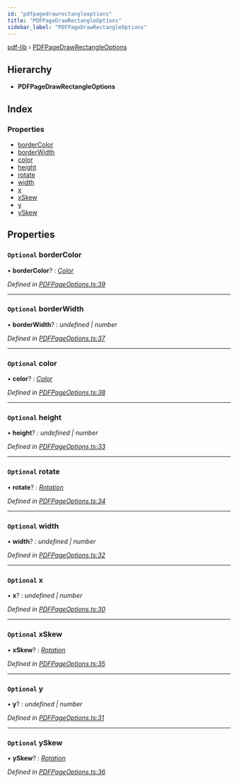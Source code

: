 ```yaml
---
id: "pdfpagedrawrectangleoptions"
title: "PDFPageDrawRectangleOptions"
sidebar_label: "PDFPageDrawRectangleOptions"
---
```


[pdf-lib](../index.md) › [PDFPageDrawRectangleOptions](pdfpagedrawrectangleoptions.md)

## Hierarchy

* **PDFPageDrawRectangleOptions**

## Index

### Properties

* [borderColor](pdfpagedrawrectangleoptions.md#optional-bordercolor)
* [borderWidth](pdfpagedrawrectangleoptions.md#optional-borderwidth)
* [color](pdfpagedrawrectangleoptions.md#optional-color)
* [height](pdfpagedrawrectangleoptions.md#optional-height)
* [rotate](pdfpagedrawrectangleoptions.md#optional-rotate)
* [width](pdfpagedrawrectangleoptions.md#optional-width)
* [x](pdfpagedrawrectangleoptions.md#optional-x)
* [xSkew](pdfpagedrawrectangleoptions.md#optional-xskew)
* [y](pdfpagedrawrectangleoptions.md#optional-y)
* [ySkew](pdfpagedrawrectangleoptions.md#optional-yskew)

## Properties

### `Optional` borderColor

• **borderColor**? : *[Color](../index.md#color)*

*Defined in [PDFPageOptions.ts:39](https://github.com/Hopding/pdf-lib/blob/645a530/src/api/PDFPageOptions.ts#L39)*

___

### `Optional` borderWidth

• **borderWidth**? : *undefined | number*

*Defined in [PDFPageOptions.ts:37](https://github.com/Hopding/pdf-lib/blob/645a530/src/api/PDFPageOptions.ts#L37)*

___

### `Optional` color

• **color**? : *[Color](../index.md#color)*

*Defined in [PDFPageOptions.ts:38](https://github.com/Hopding/pdf-lib/blob/645a530/src/api/PDFPageOptions.ts#L38)*

___

### `Optional` height

• **height**? : *undefined | number*

*Defined in [PDFPageOptions.ts:33](https://github.com/Hopding/pdf-lib/blob/645a530/src/api/PDFPageOptions.ts#L33)*

___

### `Optional` rotate

• **rotate**? : *[Rotation](../index.md#rotation)*

*Defined in [PDFPageOptions.ts:34](https://github.com/Hopding/pdf-lib/blob/645a530/src/api/PDFPageOptions.ts#L34)*

___

### `Optional` width

• **width**? : *undefined | number*

*Defined in [PDFPageOptions.ts:32](https://github.com/Hopding/pdf-lib/blob/645a530/src/api/PDFPageOptions.ts#L32)*

___

### `Optional` x

• **x**? : *undefined | number*

*Defined in [PDFPageOptions.ts:30](https://github.com/Hopding/pdf-lib/blob/645a530/src/api/PDFPageOptions.ts#L30)*

___

### `Optional` xSkew

• **xSkew**? : *[Rotation](../index.md#rotation)*

*Defined in [PDFPageOptions.ts:35](https://github.com/Hopding/pdf-lib/blob/645a530/src/api/PDFPageOptions.ts#L35)*

___

### `Optional` y

• **y**? : *undefined | number*

*Defined in [PDFPageOptions.ts:31](https://github.com/Hopding/pdf-lib/blob/645a530/src/api/PDFPageOptions.ts#L31)*

___

### `Optional` ySkew

• **ySkew**? : *[Rotation](../index.md#rotation)*

*Defined in [PDFPageOptions.ts:36](https://github.com/Hopding/pdf-lib/blob/645a530/src/api/PDFPageOptions.ts#L36)*
